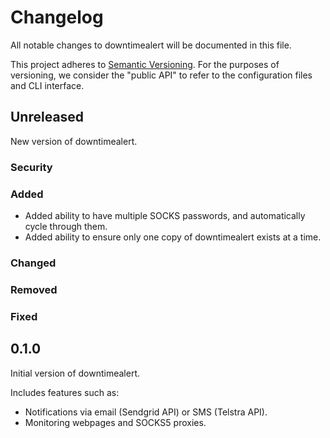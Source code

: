 # Changelog
All notable changes to downtimealert will be documented in this file.

This project adheres to [Semantic Versioning](http://semver.org/). For the purposes of versioning, we consider the "public API" to refer to the configuration files and CLI interface.


## Unreleased
New version of downtimealert.

### Security

### Added
* Added ability to have multiple SOCKS passwords, and automatically cycle through them.
* Added ability to ensure only one copy of downtimealert exists at a time.

### Changed

### Removed

### Fixed


## 0.1.0
Initial version of downtimealert.

Includes features such as:

* Notifications via email (Sendgrid API) or SMS (Telstra API).
* Monitoring webpages and SOCKS5 proxies.
